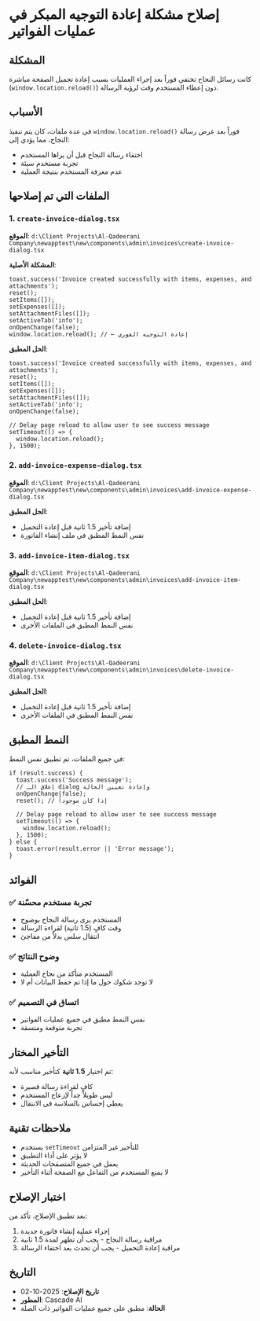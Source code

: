 # إصلاح مشكلة إعادة التوجيه المبكر في عمليات الفواتير

## المشكلة
كانت رسائل النجاح تختفي فوراً بعد إجراء العمليات بسبب إعادة تحميل الصفحة مباشرة (`window.location.reload()`) دون إعطاء المستخدم وقت لرؤية الرسالة.

## الأسباب
في عدة ملفات، كان يتم تنفيذ `window.location.reload()` فوراً بعد عرض رسالة النجاح، مما يؤدي إلى:
- اختفاء رسالة النجاح قبل أن يراها المستخدم
- تجربة مستخدم سيئة
- عدم معرفة المستخدم بنتيجة العملية

## الملفات التي تم إصلاحها

### 1. `create-invoice-dialog.tsx`
**الموقع**: `d:\Client Projects\Al-Qadeerani Company\newapptest\new\components\admin\invoices\create-invoice-dialog.tsx`

**المشكلة الأصلية**:
```tsx
toast.success('Invoice created successfully with items, expenses, and attachments');
reset();
setItems([]);
setExpenses([]);
setAttachmentFiles([]);
setActiveTab('info');
onOpenChange(false);
window.location.reload(); // ← إعادة التوجيه الفوري
```

**الحل المطبق**:
```tsx
toast.success('Invoice created successfully with items, expenses, and attachments');
reset();
setItems([]);
setExpenses([]);
setAttachmentFiles([]);
setActiveTab('info');
onOpenChange(false);

// Delay page reload to allow user to see success message
setTimeout(() => {
  window.location.reload();
}, 1500);
```

### 2. `add-invoice-expense-dialog.tsx`
**الموقع**: `d:\Client Projects\Al-Qadeerani Company\newapptest\new\components\admin\invoices\add-invoice-expense-dialog.tsx`

**الحل المطبق**:
- إضافة تأخير 1.5 ثانية قبل إعادة التحميل
- نفس النمط المطبق في ملف إنشاء الفاتورة

### 3. `add-invoice-item-dialog.tsx`
**الموقع**: `d:\Client Projects\Al-Qadeerani Company\newapptest\new\components\admin\invoices\add-invoice-item-dialog.tsx`

**الحل المطبق**:
- إضافة تأخير 1.5 ثانية قبل إعادة التحميل
- نفس النمط المطبق في الملفات الأخرى

### 4. `delete-invoice-dialog.tsx`
**الموقع**: `d:\Client Projects\Al-Qadeerani Company\newapptest\new\components\admin\invoices\delete-invoice-dialog.tsx`

**الحل المطبق**:
- إضافة تأخير 1.5 ثانية قبل إعادة التحميل
- نفس النمط المطبق في الملفات الأخرى

## النمط المطبق
في جميع الملفات، تم تطبيق نفس النمط:

```tsx
if (result.success) {
  toast.success('Success message');
  // إغلاق الـ dialog وإعادة تعيين الحالة
  onOpenChange(false);
  reset(); // إذا كان موجوداً

  // Delay page reload to allow user to see success message
  setTimeout(() => {
    window.location.reload();
  }, 1500);
} else {
  toast.error(result.error || 'Error message');
}
```

## الفوائد

### ✅ تجربة مستخدم محسّنة
- المستخدم يرى رسالة النجاح بوضوح
- وقت كافٍ (1.5 ثانية) لقراءة الرسالة
- انتقال سلس بدلاً من مفاجئ

### ✅ وضوح النتائج
- المستخدم متأكد من نجاح العملية
- لا توجد شكوك حول ما إذا تم حفظ البيانات أم لا

### ✅ اتساق في التصميم
- نفس النمط مطبق في جميع عمليات الفواتير
- تجربة متوقعة ومتسقة

## التأخير المختار
تم اختيار **1.5 ثانية** كتأخير مناسب لأنه:
- كافٍ لقراءة رسالة قصيرة
- ليس طويلاً جداً لإزعاج المستخدم
- يعطي إحساس بالسلاسة في الانتقال

## ملاحظات تقنية
- يستخدم `setTimeout` للتأخير غير المتزامن
- لا يؤثر على أداء التطبيق
- يعمل في جميع المتصفحات الحديثة
- لا يمنع المستخدم من التفاعل مع الصفحة أثناء التأخير

## اختبار الإصلاح
بعد تطبيق الإصلاح، تأكد من:
1. إجراء عملية إنشاء فاتورة جديدة
2. مراقبة رسالة النجاح - يجب أن تظهر لمدة 1.5 ثانية
3. مراقبة إعادة التحميل - يجب أن تحدث بعد اختفاء الرسالة

## التاريخ
- **تاريخ الإصلاح**: 2025-10-02
- **المطور**: Cascade AI
- **الحالة**: مطبق على جميع عمليات الفواتير ذات الصلة
